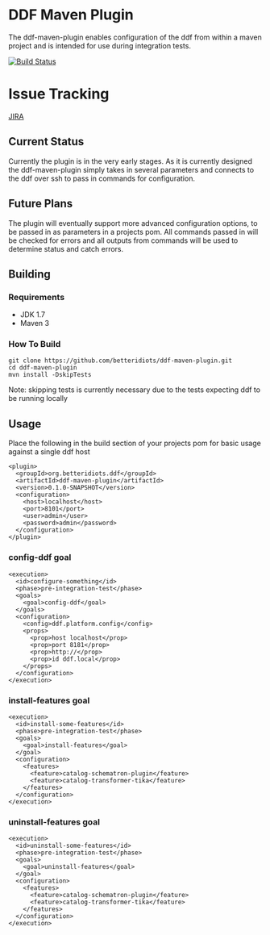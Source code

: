 # DDF Maven Plugin
The ddf-maven-plugin enables configuration of the ddf from within a maven project and is intended for use during integration tests.

[![Build Status](https://travis-ci.org/betteridiots/ddf-maven-plugin.png?branch=master)](https://travis-ci.org/betteridiots/ddf-maven-plugin)

# Issue Tracking
[JIRA](http://issues.betteridiots.org/browse/DMP)

<script type="text/javascript" src="http://issues.betteridiots.org/s/d41d8cd98f00b204e9800998ecf8427e/en_USfldw7o-1988229788/6252/12/1.4.7/_/download/batch/com.atlassian.jira.collector.plugin.jira-issue-collector-plugin:issuecollector/com.atlassian.jira.collector.plugin.jira-issue-collector-plugin:issuecollector.js?collectorId=3653817d"></script>


## Current Status
Currently the plugin is in the very early stages. As it is currently designed the ddf-maven-plugin simply takes in several parameters and connects to the ddf over ssh to pass in commands for configuration.

## Future Plans
The plugin will eventually support more advanced configuration options, to be passed in as parameters in a projects pom. All commands passed in will be checked for errors and all outputs from commands will be used to determine status and catch errors.

## Building
### Requirements
* JDK 1.7
* Maven 3

### How To Build

```
git clone https://github.com/betteridiots/ddf-maven-plugin.git
cd ddf-maven-plugin
mvn install -DskipTests
```
Note: skipping tests is currently necessary due to the tests expecting ddf to be running locally

## Usage
Place the following in the build section of your projects pom for basic usage against a single ddf host

    <plugin>
      <groupId>org.betteridiots.ddf</groupId>
      <artifactId>ddf-maven-plugin</artifactId>
      <version>0.1.0-SNAPSHOT</version>
      <configuration>
        <host>localhost</host>
        <port>8101</port>
        <user>admin</user>
        <password>admin</password>
      </configuration>
    </plugin>

### config-ddf goal
    <execution>
      <id>configure-something</id>
      <phase>pre-integration-test</phase>
      <goals>
        <goal>config-ddf</goal>
      </goals>
      <configuration>
        <config>ddf.platform.config</config>
        <props>
          <prop>host localhost</prop>
          <prop>port 8181</prop>
          <prop>http://</prop>
          <prop>id ddf.local</prop>
        </props>
      </configuration>
    </execution>

### install-features goal
    <execution>
      <id>install-some-features</id>
      <phase>pre-integration-test</phase>
      <goals>
        <goal>install-features</goal>
      </goal>
      <configuration>
        <features>
          <feature>catalog-schematron-plugin</feature>
          <feature>catalog-transformer-tika</feature>
        </features>
      </configuration>
    </execution>

### uninstall-features goal
    <execution>
      <id>uninstall-some-features</id>
      <phase>pre-integration-test</phase>
      <goals>
        <goal>uninstall-features</goal>
      </goal>
      <configuration>
        <features>
          <feature>catalog-schematron-plugin</feature>
          <feature>catalog-transformer-tika</feature>
        </features>
      </configuration>
    </execution>
